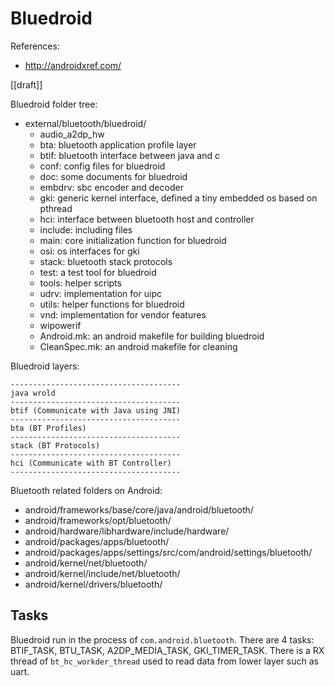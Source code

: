 # Bluedroid

References:
- http://androidxref.com/

[[draft]]

Bluedroid folder tree:
- external/bluetooth/bluedroid/
  - audio_a2dp_hw
  - bta: bluetooth application profile layer
  - btif: bluetooth interface between java and c
  - conf: config files for bluedroid
  - doc: some documents for bluedroid
  - embdrv: sbc encoder and decoder
  - gki: generic kernel interface, defined a tiny embedded os based on pthread
  - hci: interface between bluetooth host and controller
  - include: including files
  - main: core initialization function for bluedroid
  - osi: os interfaces for gki
  - stack: bluetooth stack protocols
  - test: a test tool for bluedroid
  - tools: helper scripts
  - udrv: implementation for uipc
  - utils: helper functions for bluedroid
  - vnd: implementation for vendor features
  - wipowerif
  - Android.mk: an android makefile for building bluedroid
  - CleanSpec.mk: an android makefile for cleaning

Bluedroid layers:
```
--------------------------------------
java wrold
--------------------------------------
btif (Communicate with Java using JNI)
--------------------------------------
bta (BT Profiles)
--------------------------------------
stack (BT Protocols)
--------------------------------------
hci (Communicate with BT Controller)
--------------------------------------
```

Bluetooth related folders on Android:
- android/frameworks/base/core/java/android/bluetooth/
- android/frameworks/opt/bluetooth/
- android/hardware/libhardware/include/hardware/
- android/packages/apps/bluetooth/
- android/packages/apps/settings/src/com/android/settings/bluetooth/
- android/kernel/net/bluetooth/
- android/kernel/include/net/bluetooth/
- android/kernel/drivers/bluetooth/

## Tasks

Bluedroid run in the process of `com.android.bluetooth`.
There are 4 tasks: BTIF_TASK, BTU_TASK, A2DP_MEDIA_TASK, GKI_TIMER_TASK. 
There is a RX thread of `bt_hc_workder_thread` used to read data from lower layer such as uart.

